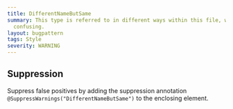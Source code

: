 ```yaml
---
title: DifferentNameButSame
summary: This type is referred to in different ways within this file, which may be
  confusing.
layout: bugpattern
tags: Style
severity: WARNING
---
```


<!--
*** AUTO-GENERATED, DO NOT MODIFY ***
To make changes, edit the @BugPattern annotation or the explanation in docs/bugpattern.
-->



## Suppression
Suppress false positives by adding the suppression annotation `@SuppressWarnings("DifferentNameButSame")` to the enclosing element.
